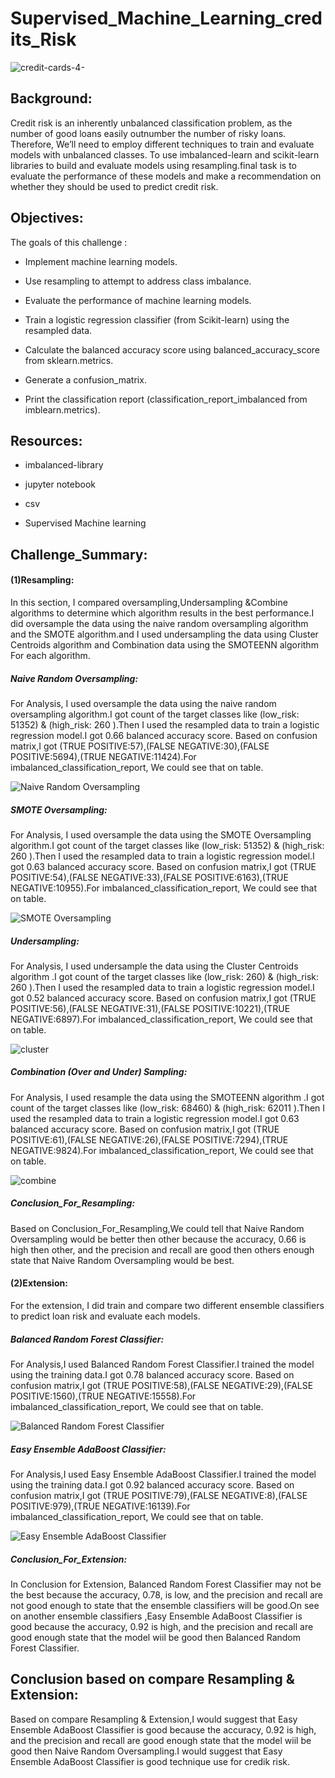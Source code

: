    # Supervised_Machine_Learning_credits_Risk




   ![credit-cards-4-](https://user-images.githubusercontent.com/65969608/94353630-e2501600-0038-11eb-8040-3982b3cc2e36.jpg)



## Background:


Credit risk is an inherently unbalanced classification problem, as the number of good loans easily outnumber the number of risky loans. Therefore, We’ll need to employ different techniques to train and evaluate models with unbalanced classes. To use imbalanced-learn and scikit-learn libraries to build and evaluate models using resampling.final task is to evaluate the performance of these models and make a recommendation on whether they should be used to predict credit risk.


## Objectives:


The goals of this challenge :

*  Implement machine learning models.


*  Use resampling to attempt to address class imbalance.


*  Evaluate the performance of machine learning models.


*  Train a logistic regression classifier (from Scikit-learn) using the resampled data.


*  Calculate the balanced accuracy score using balanced_accuracy_score from sklearn.metrics.


*  Generate a confusion_matrix.


* Print the classification report (classification_report_imbalanced from imblearn.metrics).




## Resources:

*  imbalanced-library

*  jupyter notebook

*  csv

*  Supervised Machine learning



## Challenge_Summary:

#### (1)Resampling:


In this section, I compared oversampling,Undersampling &Combine algorithms to determine which algorithm results in the best performance.I did oversample the data using the naive random oversampling algorithm and the SMOTE algorithm.and I used undersampling the data using Cluster Centroids algorithm and Combination  data using the SMOTEENN algorithm For each algorithm.


#####  Naive Random Oversampling:


For Analysis, I used oversample the data using the naive random oversampling algorithm.I got count of the target classes like (low_risk: 51352) & (high_risk: 260 ).Then I used the resampled data to train a logistic regression model.I got  0.66 balanced accuracy score. Based on confusion matrix,I got (TRUE POSITIVE:57),(FALSE NEGATIVE:30),(FALSE POSITIVE:5694),(TRUE NEGATIVE:11424).For imbalanced_classification_report, We could see that on table.


![Naive Random Oversampling](https://user-images.githubusercontent.com/65969608/94352869-f5121d00-002f-11eb-93e9-cea69ac2956d.png)






##### SMOTE Oversampling:


For Analysis, I used oversample the data using the SMOTE Oversampling algorithm.I got count of the target classes like (low_risk: 51352) & (high_risk: 260 ).Then I used the resampled data to train a logistic regression model.I got  0.63 balanced accuracy score. Based on confusion matrix,I got (TRUE POSITIVE:54),(FALSE NEGATIVE:33),(FALSE POSITIVE:6163),(TRUE NEGATIVE:10955).For imbalanced_classification_report, We could see that on table.






![SMOTE Oversampling](https://user-images.githubusercontent.com/65969608/94352872-0eb36480-0030-11eb-9394-0ce1dba4388b.png)


##### Undersampling:

For Analysis, I used undersample the data using the Cluster Centroids algorithm .I got count of the target classes like (low_risk: 260) & (high_risk: 260 ).Then I used the resampled data to train a logistic regression model.I got  0.52 balanced accuracy score. Based on confusion matrix,I got (TRUE POSITIVE:56),(FALSE NEGATIVE:31),(FALSE POSITIVE:10221),(TRUE NEGATIVE:6897).For imbalanced_classification_report, We  could see that on table.


![cluster](https://user-images.githubusercontent.com/65969608/94352900-779adc80-0030-11eb-9e3c-970018b3659a.png)


##### Combination (Over and Under) Sampling:


For Analysis, I used resample the data using the SMOTEENN algorithm .I got count of the target classes like (low_risk: 68460) & (high_risk: 62011 ).Then I used the resampled data to train a logistic regression model.I got  0.63 balanced accuracy score. Based on confusion matrix,I got (TRUE POSITIVE:61),(FALSE NEGATIVE:26),(FALSE POSITIVE:7294),(TRUE NEGATIVE:9824).For imbalanced_classification_report, We could see that on table.




![combine](https://user-images.githubusercontent.com/65969608/94352885-43bfb700-0030-11eb-93e1-8d55f4c6db2c.png)




#####  Conclusion_For_Resampling:


Based on  Conclusion_For_Resampling,We could tell that Naive Random Oversampling would be better then other because the accuracy, 0.66 is high then other, and the precision and recall are good then others enough state that Naive Random Oversampling  would be best. 


#### (2)Extension:


For the extension, I did  train and compare two different ensemble classifiers to predict loan risk and evaluate each models.



##### Balanced Random Forest Classifier:

For Analysis,I used Balanced Random Forest Classifier.I trained  the model using the training data.I got 0.78 balanced accuracy score. Based on confusion matrix,I got (TRUE POSITIVE:58),(FALSE NEGATIVE:29),(FALSE POSITIVE:1560),(TRUE NEGATIVE:15558).For imbalanced_classification_report, We could see that on table.



![Balanced Random Forest Classifier](https://user-images.githubusercontent.com/65969608/94352800-2a6a3b00-002f-11eb-84c9-ae67cda330c2.png)





##### Easy Ensemble AdaBoost Classifier:


For Analysis,I used Easy Ensemble AdaBoost Classifier.I trained  the model using the training data.I got 0.92 balanced accuracy score. Based on confusion matrix,I got (TRUE POSITIVE:79),(FALSE NEGATIVE:8),(FALSE POSITIVE:979),(TRUE NEGATIVE:16139).For imbalanced_classification_report, We could see that on table.


![Easy Ensemble AdaBoost Classifier](https://user-images.githubusercontent.com/65969608/94352838-92208600-002f-11eb-9dfb-de689f8041d9.png)


#####  Conclusion_For_Extension:


In Conclusion for Extension, Balanced Random Forest Classifier may not be the best  because the accuracy, 0.78, is low, and the precision and recall are not good enough to state that the ensemble classifiers  will be good.On see on another ensemble classifiers ,Easy Ensemble AdaBoost Classifier is good because the accuracy, 0.92  is high, and the precision and recall are good enough state that the model wiil be good then Balanced Random Forest Classifier.






## Conclusion based on compare Resampling & Extension:


 Based on compare  Resampling & Extension,I would suggest that Easy Ensemble AdaBoost Classifier is good because the accuracy, 0.92  is high, and the precision and recall are good enough state that the model wiil be good then Naive Random Oversampling.I would suggest that  Easy Ensemble AdaBoost Classifier is good technique use for credik risk.



